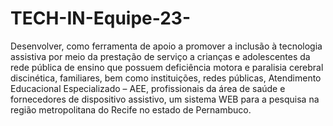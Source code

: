 # TECH-IN-Equipe-23-
Desenvolver, como ferramenta de apoio a promover a inclusão à tecnologia assistiva por meio da prestação de serviço a crianças e adolescentes da rede pública de ensino que possuem deficiência motora e paralisia cerebral discinética, familiares, bem como instituições, redes públicas, Atendimento Educacional Especializado – AEE, profissionais da área de saúde e fornecedores de dispositivo assistivo, um sistema WEB para a pesquisa na região metropolitana do Recife no estado de Pernambuco.
